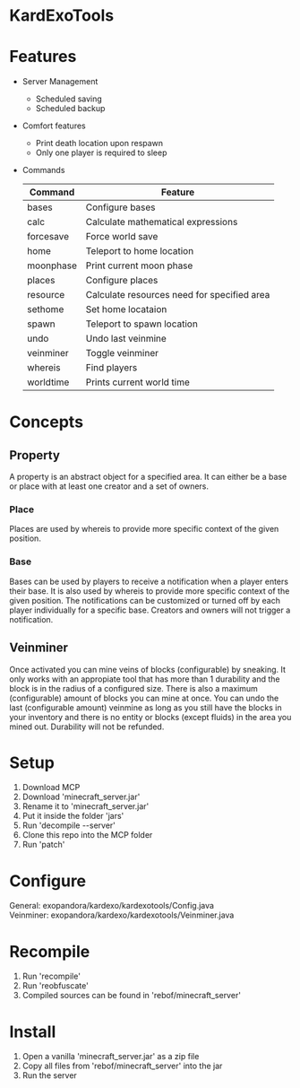 # KardExoTools #

# Features #

* Server Management
	* Scheduled saving
	* Scheduled backup
* Comfort features
	* Print death location upon respawn
	* Only one player is required to sleep
* Commands

	Command   | Feature
	--------- | -------------------------------------------
	bases     | Configure bases
	calc      | Calculate mathematical expressions
	forcesave | Force world save
	home      | Teleport to home location
	moonphase | Print current moon phase
	places    | Configure places
	resource  | Calculate resources need for specified area
	sethome   | Set home locataion
	spawn     | Teleport to spawn location
	undo      | Undo last veinmine
	veinminer | Toggle veinminer
	whereis   | Find players
	worldtime | Prints current world time

# Concepts #

## Property

A property is an abstract object for a specified area. It can either be a base or place with at least one creator and a set of owners.

### Place

Places are used by whereis to provide more specific context of the given position. 

### Base

Bases can be used by players to receive a notification when a player enters their base. It is also used by whereis to provide more specific context of the given position. The notifications can be customized or turned off by each player individually for a specific base. Creators and owners will not trigger a notification.

## Veinminer

Once activated you can mine veins of blocks (configurable) by sneaking. It only works with an appropiate tool that has more than 1 durability and the block is in the radius of a configured size. There is also a maximum (configurable) amount of blocks you can mine at once. You can undo the last (configurable amount) veinmine as long as you still have the blocks in your inventory and there is no entity or blocks (except fluids) in the area you mined out. Durability will not be refunded.

# Setup #

1. Download MCP
2. Download 'minecraft_server.jar'
3. Rename it to 'minecraft_server.jar'
4. Put it inside the folder 'jars'
5. Run 'decompile --server'
6. Clone this repo into the MCP folder
7. Run 'patch'

# Configure #

General: exopandora/kardexo/kardexotools/Config.java  
Veinminer: exopandora/kardexo/kardexotools/Veinminer.java

# Recompile #

1. Run 'recompile'
2. Run 'reobfuscate'
3. Compiled sources can be found in 'rebof/minecraft_server'

# Install #

1. Open a vanilla 'minecraft_server.jar' as a zip file
2. Copy all files from 'rebof/minecraft_server' into the jar
3. Run the server
